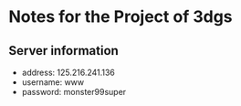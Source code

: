 # Notes for the Project of 3dgs
## Server information
- address: 125.216.241.136
- username: www
- password: monster99super
